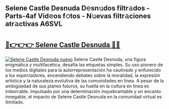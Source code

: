 ## Selene Castle Desnuda D𝚎sn𝚞dos filtr𝚊dos - Parts-4af Vid𝚎os f𝚘tos - N𝚞evas filtr𝚊ciones atr𝚊ctivas A6SVL

# <h2><a href="http://mb26ln.tromn.icu/?c=Selene+Castle+Desnuda">🔗👉👉👉 Selene Castle Desnuda 🔗🔗</a></h2>

[![Selene Castle Desnuda nuevo](https://i.imgur.com/pEAQMta.gif)](http://mb26ln.tromn.icu/?c=Selene+Castle+Desnuda)
Selene Castle Desnuda, una figura enigmática y multifacética, desafía las etiquetas simples. Su uso pionero de los medios digitales para la autorrepresentación ha cautivado y enfurecido a los espectadores, encendiendo debates sobre la moralidad, la expresión artística y la naturaleza evolutiva de las comunidades en línea. A pesar de la ambigüedad de sus planes futuros, su huella en la cultura en línea es imborrable. Impulsado por una determinación inquebrantable y un encanto innegable, el impacto de Selene Castle Desnuda en la comunidad virtual es ilimitado.
